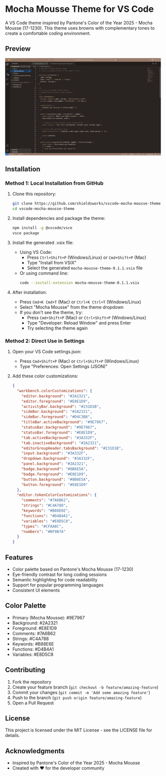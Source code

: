 # Mocha Mousse Theme for VS Code

A VS Code theme inspired by Pantone's Color of the Year 2025 - Mocha Mousse (17-1230). This theme uses browns with complementary tones to create a comfortable coding environment.

## Preview

![Mocha Mousse Theme Preview](./images/theme-preview.png)

## Installation

### Method 1: Local Installation from GitHub

1. Clone this repository:

   ```bash
   git clone https://github.com/shieldsworks/vscode-mocha-mousse-theme.git
   cd vscode-mocha-mousse-theme
   ```

2. Install dependencies and package the theme:

   ```bash
   npm install -g @vscode/vsce
   vsce package
   ```

3. Install the generated .vsix file:

   - Using VS Code:
     - Press `Ctrl+Shift+P` (Windows/Linux) or `Cmd+Shift+P` (Mac)
     - Type "Install from VSIX"
     - Select the generated `mocha-mousse-theme-0.1.1.vsix` file
   - Or using command line:
     ```bash
     code --install-extension mocha-mousse-theme-0.1.1.vsix
     ```

4. After installation:
   - Press `Cmd+K Cmd+T` (Mac) or `Ctrl+K Ctrl+T` (Windows/Linux)
   - Select "Mocha Mousse" from the theme dropdown
   - If you don't see the theme, try:
     - Press `Cmd+Shift+P` (Mac) or `Ctrl+Shift+P` (Windows/Linux)
     - Type "Developer: Reload Window" and press Enter
     - Try selecting the theme again

### Method 2: Direct Use in Settings

1. Open your VS Code settings.json:

   - Press `Cmd+Shift+P` (Mac) or `Ctrl+Shift+P` (Windows/Linux)
   - Type "Preferences: Open Settings (JSON)"

2. Add these color customizations:
   ```json
   {
     "workbench.colorCustomizations": {
       "editor.background": "#2A2321",
       "editor.foreground": "#E8E1D9",
       "activityBar.background": "#231D1B",
       "sideBar.background": "#2A2321",
       "sideBar.foreground": "#D4C3B8",
       "titleBar.activeBackground": "#9E7967",
       "statusBar.background": "#9E7967",
       "statusBar.foreground": "#E8E1D9",
       "tab.activeBackground": "#3A332F",
       "tab.inactiveBackground": "#2A2321",
       "editorGroupHeader.tabsBackground": "#231D1B",
       "input.background": "#3A332F",
       "dropdown.background": "#3A332F",
       "panel.background": "#2A2321",
       "badge.background": "#8B6E5A",
       "badge.foreground": "#E8E1D9",
       "button.background": "#8B6E5A",
       "button.foreground": "#E8E1D9"
     },
     "editor.tokenColorCustomizations": {
       "comments": "#7A6B62",
       "strings": "#C4A788",
       "keywords": "#B88E6E",
       "functions": "#D4B4A1",
       "variables": "#E8D5C8",
       "types": "#CFAA8C",
       "numbers": "#BF9B7A"
     }
   }
   ```

## Features

- Color palette based on Pantone's Mocha Mousse (17-1230)
- Eye-friendly contrast for long coding sessions
- Semantic highlighting for code readability
- Support for popular programming languages
- Consistent UI elements

## Color Palette

- Primary (Mocha Mousse): #9E7967
- Background: #2A2321
- Foreground: #E8E1D9
- Comments: #7A6B62
- Strings: #C4A788
- Keywords: #B88E6E
- Functions: #D4B4A1
- Variables: #E8D5C8

## Contributing

1. Fork the repository
2. Create your feature branch (`git checkout -b feature/amazing-feature`)
3. Commit your changes (`git commit -m 'Add some amazing feature'`)
4. Push to the branch (`git push origin feature/amazing-feature`)
5. Open a Pull Request

## License

This project is licensed under the MIT License - see the LICENSE file for details.

## Acknowledgments

- Inspired by Pantone's Color of the Year 2025 - Mocha Mousse
- Created with ❤️ for the developer community
